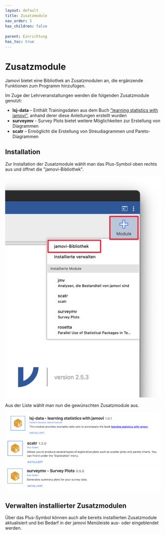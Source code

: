 ```yaml
---
layout: default
title: Zusatzmodule
nav_order: 3
has_children: false

parent: Einrichtung
has_toc: true
---
```


# Zusatzmodule
Jamovi bietet eine Bibliothek an Zusatzmodulen an, die ergänzende Funktionen zum Programm hinzufügen.<br>

Im Zuge der Lehrveranstaltungen werden die folgenden Zusatzmodule genutzt:
- **lsj-data** – Enthält Trainingsdaten aus dem Buch ["learning statistics with jamovi"](https://www.learnstatswithjamovi.com/), anhand derer diese Anleitungen erstellt wurden
- **surveymv** - Survey Plots bietet weitere Möglichkeiten zur Erstellung von Diagrammen
- **scatr** – Ermöglicht die Erstellung von Streudiagrammen und Pareto-Diagrammen

## Installation

Zur Installation der Zusatzmodule wählt man das Plus-Symbol oben rechts aus und öffnet die "jamovi-Bibliothek".

![Zusatzmodule installieren](./pics/02_03_01.png)

Aus der Liste wählt man nun die gewünschten Zusatzmodule aus.

![Zusatzmodul lsj-data](./pics/02_03_02.png)
![Zusatzmodul surveymv](./pics/02_03_03.png)
![Zusatzmodul scatr](./pics/02_03_04.png)

## Verwalten installierter Zusatzmodulen

Über das Plus-Symbol können auch alle bereits installierten Zusatzmodule aktualisiert und bei Bedarf in der jamovi Menüleiste aus- oder eingeblendet werden.